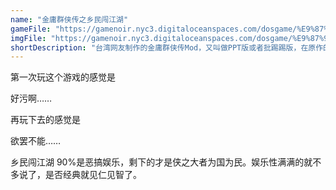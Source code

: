 ```yaml
---
name: "金庸群侠传之乡民闯江湖"
gameFile: "https://gamenoir.nyc3.digitaloceanspaces.com/dosgame/%E9%87%91%E5%BA%B8%E7%BE%A4%E4%BE%A0%E4%BC%A0%E4%B9%8B%E4%B9%A1%E6%B0%91%E9%97%AF%E6%B1%9F%E6%B9%96.zip"
imgFile: "https://gamenoir.nyc3.digitaloceanspaces.com/dosgame/%E9%87%91%E5%BA%B8%E7%BE%A4%E4%BE%A0%E4%BC%A0%E4%B9%8B%E4%B9%A1%E6%B0%91%E9%97%AF%E6%B1%9F%E6%B9%96.jpg"
shortDescription: "台湾网友制作的金庸群侠传Mod，又叫做PPT版或者批踢踢版，在原作的基础上加入更多剧情和武功，尤其以恶搞的剧情和对话为亮点"
---
```


第一次玩这个游戏的感觉是

好污啊……

再玩下去的感觉是

欲罢不能……

乡民闯江湖 90%是恶搞娱乐，剩下的才是侠之大者为国为民。娱乐性满满的就不多说了，是否经典就见仁见智了。
